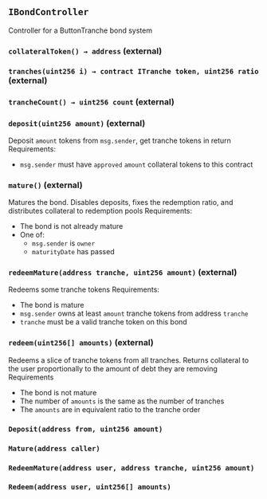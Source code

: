 ## `IBondController`

Controller for a ButtonTranche bond system

### `collateralToken() → address` (external)

### `tranches(uint256 i) → contract ITranche token, uint256 ratio` (external)

### `trancheCount() → uint256 count` (external)

### `deposit(uint256 amount)` (external)

Deposit `amount` tokens from `msg.sender`, get tranche tokens in return
Requirements:

- `msg.sender` must have `approved` `amount` collateral tokens to this contract

### `mature()` (external)

Matures the bond. Disables deposits,
fixes the redemption ratio, and distributes collateral to redemption pools
Requirements:

- The bond is not already mature
- One of:
  - `msg.sender` is `owner`
  - `maturityDate` has passed

### `redeemMature(address tranche, uint256 amount)` (external)

Redeems some tranche tokens
Requirements:

- The bond is mature
- `msg.sender` owns at least `amount` tranche tokens from address `tranche`
- `tranche` must be a valid tranche token on this bond

### `redeem(uint256[] amounts)` (external)

Redeems a slice of tranche tokens from all tranches.
Returns collateral to the user proportionally to the amount of debt they are removing
Requirements

- The bond is not mature
- The number of `amounts` is the same as the number of tranches
- The `amounts` are in equivalent ratio to the tranche order

### `Deposit(address from, uint256 amount)`

### `Mature(address caller)`

### `RedeemMature(address user, address tranche, uint256 amount)`

### `Redeem(address user, uint256[] amounts)`
